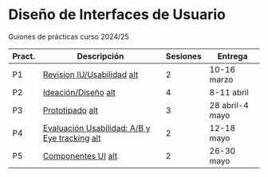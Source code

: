 # Diseño de Interfaces de Usuario 

Guiones de prácticas curso 2024/25





| Pract. | Descripción                                                                                                                           | Sesiones | Entrega |
| ------ | ------------------------------------------------------------------------------------------------------------------------------------- | -------- | ------- |
| P1     | [Revision IU/Usabilidad](Practica1.md)  [alt](https://mgea.github.io/UX_CaseStudy/#/GuionesPracticas/Practica1.md)                    | 2        | 10-16 marzo   |
| P2     | [Ideación/Diseño](Practica2.md) [alt](https://mgea.github.io/UX_CaseStudy/#/GuionesPracticas/Practica2.md)                            | 4        | 8-11 abril   |
| P3     | [Prototipado](Practica3.md)   [alt](https://mgea.github.io/UX_CaseStudy/#/GuionesPracticas/Practica3.md)                              | 3        | 28 abril-4 mayo   |
| P4     | [Evaluación Usabilidad: A/B y Eye tracking](Practica4.md)  [alt](https://mgea.github.io/UX_CaseStudy/#/GuionesPracticas/Practica4.md) | 2        | 12-18 mayo   |
| P5     | [Componentes UI](Practica5.md)   [alt](https://mgea.github.io/UX_CaseStudy/#/GuionesPracticas/Practica5.md)                           | 2        | 26-30 mayo  |

